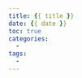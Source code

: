 ```yaml
---
title: {{ title }}
date: {{ date }}
toc: true
categories:
  -
tags:
  -
---
```




<!--more-->

<br/>